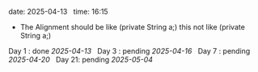date: 2025-04-13  
time: 16:15  


- The Alignment should be like (private String a;) this not like (private     String       a;)

Day 1 : done *2025-04-13*  
Day 3 : pending *2025-04-16*  
Day 7 : pending *2025-04-20*  
Day 21: pending *2025-05-04*